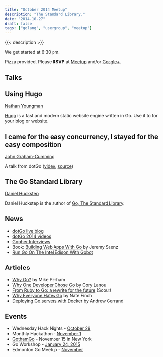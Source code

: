 ```yaml
---
title: "October 2014 Meetup"
description: "The Standard Library."
date: "2014-10-27"
draft: false
tags: ["golang", "usergroup", "meetup"]
---
```

{{< description >}}

We get started at 6:30 pm.

Pizza provided. Please **RSVP** at [Meetup](https://www.meetup.com/startupedmonton/events/200885672/) and/or [Google+](https://plus.google.com/events/cm6t4hiu7bo9j9dedd6l4i3kqb8?authkey=CPnMmISs4prWiAE).

## Talks

## Using Hugo

[Nathan Youngman](https://twitter.com/nathany)

[Hugo](http://gohugo.io/) is a fast and modern static website engine written in Go. Use it to for your blog or website.

## I came for the easy concurrency, I stayed for the easy composition

[John Graham-Cumming](https://twitter.com/jgrahamc)

A talk from dotGo ([video](https://www.youtube.com/watch?v=myCHCXFFTPY), [source](https://github.com/jgrahamc/dotgo))

## The Go Standard Library

[Daniel Huckstep](https://twitter.com/darkhelmetlive)

Daniel Huckstep is the author of [Go, The Standard Library](http://thestandardlibrary.com/).

## News

- [dotGo live blog](http://dotgo.sourcegraph.com/)
- [dotGo 2014 videos](https://www.youtube.com/playlist?list=PLMW8Xq7bXrG58Qk-9QSy2HRh2WVeIrs7e)
- [Gopher Interviews](http://list.ly/list/Pak-gopher-interviews)
- Book: [Building Web Apps With Go](http://codegangsta.gitbooks.io/building-web-apps-with-go/) by Jeremy Saenz
- [Run Go On The Intel Edison With Gobot](http://gobot.io/blog/2014/09/24/run-golang-on-the-intel-edison-with-gobot/)

## Articles

- [Why Go?](http://www.mikeperham.com/2014/10/08/why-go/) by Mike Perham
- [Why One Developer Chose Go](http://thenewstack.io/why-one-developer-chose-go/) by Cory Lanou
- [From Ruby to Go: a rewrite for the future](http://blog.scoutapp.com/articles/2014/09/25/from-ruby-to-go-a-rewrite-for-the-future) (Scout)
- [Why Everyone Hates Go](http://npf.io/2014/10/why-everyone-hates-go/) by Nate Finch
- [Deploying Go servers with Docker](https://blog.golang.org/docker) by Andrew Gerrand

## Events

- Wednesday Hack Nights - [October 29](https://www.meetup.com/startupedmonton/events/210727612/)
- Monthly Hackathon - [November 1](https://www.meetup.com/startupedmonton/events/211623002/)
- [GothamGo](http://gothamgo.com/) - November 15 in New York
- Go Workshop - [January 24, 2015](https://plus.google.com/events/cc7og2dmu7ccqak7kkfsmus3pgc?authkey=CJeJ1rjv2JezpAE)
- Edmonton Go Meetup - [November](/meetup/2014-11/)
